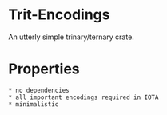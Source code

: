 # Trit-Encodings

An utterly simple trinary/ternary crate.

# Properties
    * no dependencies
    * all important encodings required in IOTA
    * minimalistic